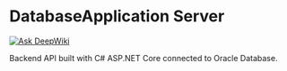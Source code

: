 # DatabaseApplication Server

[![Ask DeepWiki](https://deepwiki.com/badge.svg)](https://deepwiki.com/tjusucks/DatabaseApplication-Server/prompt-line)

Backend API built with C# ASP.NET Core connected to Oracle Database.

